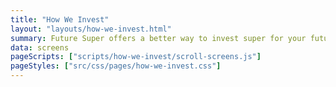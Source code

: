 ```yaml
---
title: "How We Invest"
layout: "layouts/how-we-invest.html"
summary: Future Super offers a better way to invest super for your future.
data: screens
pageScripts: ["scripts/how-we-invest/scroll-screens.js"]
pageStyles: ["src/css/pages/how-we-invest.css"]
---
```

